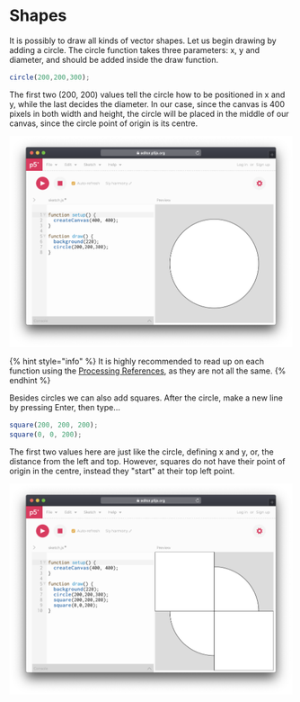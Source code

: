 # Shapes

It is possibly to draw all kinds of vector shapes. Let us begin drawing by adding a circle. The circle function takes three parameters: x, y and diameter, and should be added inside the draw function.

```javascript
circle(200,200,300);
```

The first two \(200, 200\) values tell the circle how to be positioned in x and y, while the last decides the diameter. In our case, since the canvas is 400 pixels in both width and height, the circle will be placed in the middle of our canvas, since the circle point of origin is its centre.

![](../../../../.gitbook/assets/p5-circle.png)

{% hint style="info" %}
It is highly recommended to read up on each function using the [Processing References](https://p5js.org/reference/), as they are not all the same.
{% endhint %}

Besides circles we can also add squares. After the circle, make a new line by pressing Enter, then type…

```javascript
square(200, 200, 200);
square(0, 0, 200);
```

The first two values here are just like the circle, defining x and y, or, the distance from the left and top. However, squares do not have their point of origin in the centre, instead they "start" at their top left point.

![](../../../../.gitbook/assets/p5-rect.png)

